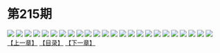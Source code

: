 # 第215期
![](https://mao.mhtupian.com/uploads/img/7563/167114/001.jpg)
![](https://mao.mhtupian.com/uploads/img/7563/167114/002.jpg)
![](https://mao.mhtupian.com/uploads/img/7563/167114/003.jpg)
![](https://mao.mhtupian.com/uploads/img/7563/167114/004.jpg)
![](https://mao.mhtupian.com/uploads/img/7563/167114/005.jpg)
![](https://mao.mhtupian.com/uploads/img/7563/167114/006.jpg)
![](https://mao.mhtupian.com/uploads/img/7563/167114/007.jpg)
![](https://mao.mhtupian.com/uploads/img/7563/167114/008.jpg)
![](https://mao.mhtupian.com/uploads/img/7563/167114/009.jpg)
![](https://mao.mhtupian.com/uploads/img/7563/167114/010.jpg)
![](https://mao.mhtupian.com/uploads/img/7563/167114/011.jpg)
![](https://mao.mhtupian.com/uploads/img/7563/167114/012.jpg)
![](https://mao.mhtupian.com/uploads/img/7563/167114/013.jpg)
![](https://mao.mhtupian.com/uploads/img/7563/167114/014.jpg)
![](https://mao.mhtupian.com/uploads/img/7563/167114/015.jpg)
![](https://mao.mhtupian.com/uploads/img/7563/167114/016.jpg)
![](https://mao.mhtupian.com/uploads/img/7563/167114/017.jpg)
![](https://mao.mhtupian.com/uploads/img/7563/167114/018.jpg)
![](https://mao.mhtupian.com/uploads/img/7563/167114/019.jpg)
![](https://mao.mhtupian.com/uploads/img/7563/167114/020.jpg)
![](https://mao.mhtupian.com/uploads/img/7563/167114/021.jpg)
![](https://mao.mhtupian.com/uploads/img/7563/167114/022.jpg)
![](https://mao.mhtupian.com/uploads/img/7563/167114/023.jpg)
![](https://mao.mhtupian.com/uploads/img/7563/167114/024.jpg)
[【上一章】](./67.md)
[【目录】](./README.md)
[【下一章】](./69.md)
